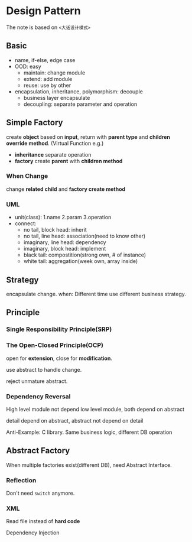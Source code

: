 # Design Pattern

The note is based on `<大话设计模式>`

## Basic

* name, if-else, edge case
* OOD: easy 
	* maintain: change module
	* extend: add module
	* reuse: use by other
* encapsulation, inheritance, polymorphism: decouple
	* business layer encapsulate
	* decoupling: separate parameter and operation


## Simple Factory

create **object** based on **input**, return with **parent type** and **children override method**. (Virtual Function e.g.)

* **inheritance** separate operation
* **factory** create **parent** with **children method**

### When Change

change **related child** and **factory create method**

### UML

* unit(class): 1.name 2.param 3.operation 
* connect:
	* no tail, block head: inherit
	* no tail, line head: association(need to know other)
	* imaginary, line head: dependency
	* imaginary, block head: implement
	* black tail: compostition(strong own, # of instance)
	* white tail: aggregation(week own, array inside)


## Strategy

encapsulate change. when: Different time use different business strategy.

## Principle

### Single Responsibility Principle(SRP)

### The Open-Closed Principle(OCP)

open for **extension**, close for **modification**.

use abstract to handle change.

reject unmature abstract.

### Dependency Reversal

High level module not depend low level module, both depend on abstract

detail depend on abstract, abstract not depend on detail

Anti-Example: C library. Same business logic, different DB operation

## Abstract Factory

When multiple factories exist(different DB), need Abstract Interface.

### Reflection

Don't need `switch` anymore. 

### XML

Read file instead of **hard code**

Dependency Injection

